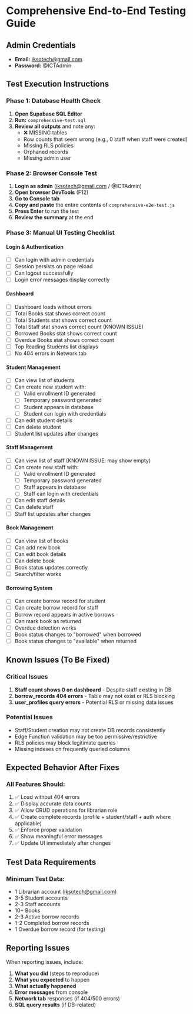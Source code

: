 # Comprehensive End-to-End Testing Guide

## Admin Credentials
- **Email:** iksotech@gmail.com
- **Password:** @ICTAdmin

## Test Execution Instructions

### Phase 1: Database Health Check

1. **Open Supabase SQL Editor**
2. **Run:** `comprehensive-test.sql`
3. **Review all outputs** and note any:
   - ❌ MISSING tables
   - Row counts that seem wrong (e.g., 0 staff when staff were created)
   - Missing RLS policies
   - Orphaned records
   - Missing admin user

### Phase 2: Browser Console Test

1. **Login as admin** (iksotech@gmail.com / @ICTAdmin)
2. **Open browser DevTools** (F12)
3. **Go to Console tab**
4. **Copy and paste** the entire contents of `comprehensive-e2e-test.js`
5. **Press Enter** to run the test
6. **Review the summary** at the end

### Phase 3: Manual UI Testing Checklist

#### Login & Authentication
- [ ] Can login with admin credentials
- [ ] Session persists on page reload
- [ ] Can logout successfully
- [ ] Login error messages display correctly

#### Dashboard
- [ ] Dashboard loads without errors
- [ ] Total Books stat shows correct count
- [ ] Total Students stat shows correct count
- [ ] Total Staff stat shows correct count (KNOWN ISSUE)
- [ ] Borrowed Books stat shows correct count
- [ ] Overdue Books stat shows correct count
- [ ] Top Reading Students list displays
- [ ] No 404 errors in Network tab

#### Student Management
- [ ] Can view list of students
- [ ] Can create new student with:
  - [ ] Valid enrollment ID generated
  - [ ] Temporary password generated
  - [ ] Student appears in database
  - [ ] Student can login with credentials
- [ ] Can edit student details
- [ ] Can delete student
- [ ] Student list updates after changes

#### Staff Management
- [ ] Can view list of staff (KNOWN ISSUE: may show empty)
- [ ] Can create new staff with:
  - [ ] Valid enrollment ID generated
  - [ ] Temporary password generated
  - [ ] Staff appears in database
  - [ ] Staff can login with credentials
- [ ] Can edit staff details
- [ ] Can delete staff
- [ ] Staff list updates after changes

#### Book Management
- [ ] Can view list of books
- [ ] Can add new book
- [ ] Can edit book details
- [ ] Can delete book
- [ ] Book status updates correctly
- [ ] Search/filter works

#### Borrowing System
- [ ] Can create borrow record for student
- [ ] Can create borrow record for staff
- [ ] Borrow record appears in active borrows
- [ ] Can mark book as returned
- [ ] Overdue detection works
- [ ] Book status changes to "borrowed" when borrowed
- [ ] Book status changes to "available" when returned

## Known Issues (To Be Fixed)

### Critical Issues
1. **Staff count shows 0 on dashboard** - Despite staff existing in DB
2. **borrow_records 404 errors** - Table may not exist or RLS blocking
3. **user_profiles query errors** - Potential RLS or missing data issues

### Potential Issues
- Staff/Student creation may not create DB records consistently
- Edge Function validation may be too permissive/restrictive
- RLS policies may block legitimate queries
- Missing indexes on frequently queried columns

## Expected Behavior After Fixes

### All Features Should:
1. ✅ Load without 404 errors
2. ✅ Display accurate data counts
3. ✅ Allow CRUD operations for librarian role
4. ✅ Create complete records (profile + student/staff + auth where applicable)
5. ✅ Enforce proper validation
6. ✅ Show meaningful error messages
7. ✅ Update UI immediately after changes

## Test Data Requirements

### Minimum Test Data:
- 1 Librarian account (iksotech@gmail.com)
- 3-5 Student accounts
- 2-3 Staff accounts
- 10+ Books
- 2-3 Active borrow records
- 1-2 Completed borrow records
- 1 Overdue borrow record (for testing)

## Reporting Issues

When reporting issues, include:
1. **What you did** (steps to reproduce)
2. **What you expected** to happen
3. **What actually happened**
4. **Error messages** from console
5. **Network tab** responses (if 404/500 errors)
6. **SQL query results** (if DB-related)

